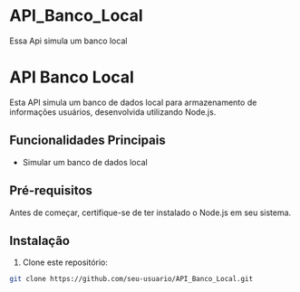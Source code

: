 # API_Banco_Local
Essa Api simula um banco local 

# API Banco Local

Esta API simula um banco de dados local para armazenamento de informações usuários, desenvolvida utilizando Node.js.

## Funcionalidades Principais

- Simular um banco de dados local 

## Pré-requisitos

Antes de começar, certifique-se de ter instalado o Node.js  em seu sistema.

## Instalação

1. Clone este repositório:

```bash
git clone https://github.com/seu-usuario/API_Banco_Local.git



